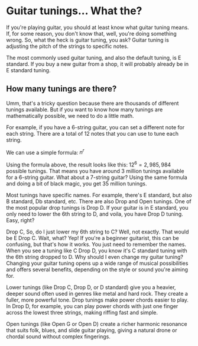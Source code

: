 # Guitar tunings... What the?

If you're playing guitar, you should at least know what guitar tuning means. If, for some reason, you don't know that, well, you're doing something wrong. So, what the heck is guitar tuning, you ask? Guitar tuning is adjusting the pitch of the strings to specific notes.

The most commonly used guitar tuning, and also the default tuning, is E standard. If you buy a new guitar from a shop, it will probably already be in E standard tuning.

## How many tunings are there?

Umm, that's a tricky question because there are thousands of different tunings available. But if you want to know how many tunings are mathematically possible, we need to do a little math.

For example, if you have a 6-string guitar, you can set a different note for each string. There are a total of 12 notes that you can use to tune each string.

We can use a simple formula: $n^r$

Using the formula above, the result looks like this: $12^6 = 2,985,984$ possible tunings. That means you have around 3 million tunings available for a 6-string guitar. What about a 7-string guitar? Using the same formula and doing a bit of black magic, you get 35 million tunings.

Most tunings have specific names. For example, there's E standard, but also B standard, Db standard, etc. There are also Drop and Open tunings. One of the most popular drop tunings is Drop D. If your guitar is in E standard, you only need to lower the 6th string to D, and voila, you have Drop D tuning. Easy, right?

Drop C,  So, do I just lower my 6th string to C?
Well, not exactly. That would be E Drop C.
Wait, what?
Yep! If you're a beginner guitarist, this can be confusing, but that's how it works. You just need to remember the names. When you see a tuning like C Drop D, you know it's C standard tuning with the 6th string dropped to D.
Why should I even change my guitar tuning?
Changing your guitar tuning opens up a wide range of musical possibilities and offers several benefits, depending on the style or sound you're aiming for.

Lower tunings (like Drop C, Drop D, or D standard) give you a heavier, deeper sound often used in genres like metal and hard rock. They create a fuller, more powerful tone. Drop tunings make power chords easier to play. In Drop D, for example, you can play power chords with just one finger across the lowest three strings, making riffing fast and simple.

Open tunings (like Open G or Open D) create a richer harmonic resonance that suits folk, blues, and slide guitar playing, giving a natural drone or chordal sound without complex fingerings.
